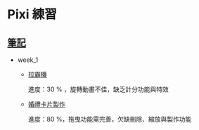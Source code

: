 # Pixi 練習

## [筆記](https://hackmd.io/@kimn/SyIwsGHrt)

- week_1

  - [拉霸機](https://kimntai.github.io/PixiExercise/pixi_slots/week_1.html)

    進度：30 % ，旋轉動畫不佳，缺乏計分功能與特效

  - [婚禮卡片製作](https://kimntai.github.io/PixiExercise/pixi_wedding/index.html)

    進度：80 %，拖曳功能需完善，欠缺刪除、縮放與製作功能
